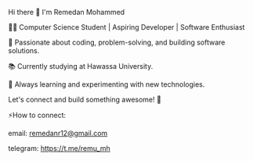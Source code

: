 Hi there 👋 I'm Remedan Mohammed 


👨‍💻 Computer Science Student | Aspiring Developer | Software Enthusiast

🚀 Passionate about coding, problem-solving, and building software solutions.

📚 Currently studying at Hawassa University.

🌱 Always learning and experimenting with new technologies.

Let's connect and build something awesome! 🚀

⚡️How to connect: 

email: remedanr12@gmail.com 

telegram: https://t.me/remu_mh
<!--
**remumoh/remumoh** is a ✨ _special_ ✨ repository because its `README.md` (this file) appears on your GitHub profile.

Here are some ideas to get you started:

- 🔭 I’m currently working on ...
- 🌱 I’m currently learning ...
- 👯 I’m looking to collaborate on ...
- 🤔 I’m looking for help with ...
- 💬 Ask me about ...
- 📫 How to reach me: ...
- 😄 Pronouns: ...
- ⚡ Fun fact: ...
-->
